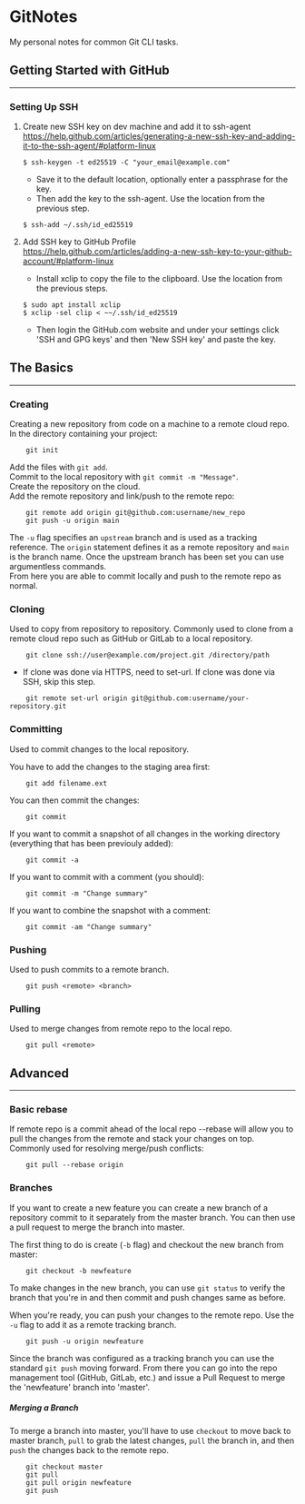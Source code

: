 # GitNotes

My personal notes for common Git CLI tasks. 

## Getting Started with GitHub
---

### Setting Up SSH
1. Create new SSH key on dev machine and add it to ssh-agent  
https://help.github.com/articles/generating-a-new-ssh-key-and-adding-it-to-the-ssh-agent/#platform-linux  
	```
	$ ssh-keygen -t ed25519 -C "your_email@example.com"
	```

	* Save it to the default location, optionally enter a passphrase for the key.
	* Then add the key to the ssh-agent. Use the location from the previous step.

	```
	$ ssh-add ~/.ssh/id_ed25519
	```

2. Add SSH key to GitHub Profile  
https://help.github.com/articles/adding-a-new-ssh-key-to-your-github-account/#platform-linux  
	* Install xclip to copy the file to the clipboard. Use the location from the previous steps.

	```
	$ sudo apt install xclip
	$ xclip -sel clip < ~~/.ssh/id_ed25519
	```

	* Then login the GitHub.com website and under your settings click 'SSH and GPG keys' and then 'New SSH key' and paste the key.

## The Basics
---

### Creating
Creating a new repository from code on a machine to a remote cloud repo.
In the directory containing your project:
```
	git init
```
Add the files with `git add`.  
Commit to the local repository with `git commit -m "Message"`.  
Create the repository on the cloud.  
Add the remote repository and link/push to the remote repo:
```
	git remote add origin git@github.com:username/new_repo
	git push -u origin main
```
The `-u` flag specifies an `upstream` branch and is used as a tracking reference. The `origin` statement defines it as a remote repository and `main` is the branch name. Once the upstream branch has been set you can use argumentless commands.  
From here you are able to commit locally and push to the remote repo as normal.

### Cloning
Used to copy from repository to repository. Commonly used to clone from a remote cloud repo such as GitHub or GitLab to a local repository.
```
	git clone ssh://user@example.com/project.git /directory/path
```	
* If clone was done via HTTPS, need to set-url. If clone was done via SSH, skip this step.

```
	git remote set-url origin git@github.com:username/your-repository.git
```
### Committing
Used to commit changes to the local repository.

You have to add the changes to the staging area first:
```
	git add filename.ext
```	
You can then commit the changes:
```
	git commit
```	
If you want to commit a snapshot of all changes in the working directory (everything that has been previouly added):
```
	git commit -a
```	
If you want to commit with a comment (you should):
```
	git commit -m "Change summary"
```	
If you want to combine the snapshot with a comment:
```
	git commit -am "Change summary"
```	
### Pushing
Used to push commits to a remote branch.
```
	git push <remote> <branch>
```	
### Pulling
Used to merge changes from remote repo to the local repo.
```
	git pull <remote>
```
## Advanced
---

### Basic rebase
If remote repo is a commit ahead of the local repo --rebase will allow you to pull the changes from the remote and stack your changes on top. Commonly used for resolving merge/push conflicts:
```
	git pull --rebase origin
```	
### Branches
If you want to create a new feature you can create a new branch of a repository commit to it separately from the master branch. You can then use a pull request to merge the branch into master.

The first thing to do is create (`-b` flag) and checkout the new branch from master:
```
	git checkout -b newfeature
```	
To make changes in the new branch, you can use `git status` to verify the branch that you're in and then commit and push changes same as before.

When you're ready, you can push your changes to the remote repo. Use the `-u` flag to add it as a remote tracking branch.
```
	git push -u origin newfeature
```	
Since the branch was configured as a tracking branch you can use the standard `git push` moving forward. From there you can go into the repo management tool (GitHub, GitLab, etc.) and issue a Pull Request to merge the 'newfeature' branch into 'master'.

##### Merging a Branch
To merge a branch into master, you'll have to use `checkout` to move back to master branch, `pull` to grab the latest changes, `pull` the branch in, and then `push` the changes back to the remote repo.
```
	git checkout master
	git pull
	git pull origin newfeature
	git push
```	

